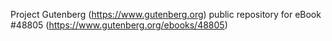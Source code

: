 Project Gutenberg (https://www.gutenberg.org) public repository for eBook #48805 (https://www.gutenberg.org/ebooks/48805)
